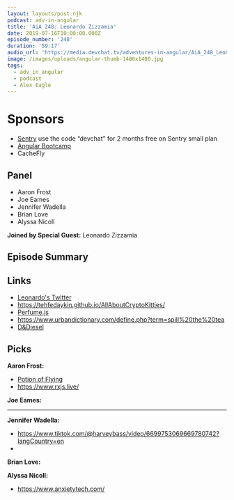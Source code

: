 ```yaml
---
layout: layouts/post.njk
podcast: adv-in-angular
title: 'AiA 248: Leonardo Zizzamia'
date: 2019-07-16T10:00:00.000Z
episode_number: '248'
duration: '59:17'
audio_url: 'https://media.devchat.tv/adventures-in-angular/AiA_248_Leonardo_Zizzamia.mp3'
image: /images/uploads/angular-thumb-1400x1400.jpg
tags:
  - adv_in_angular
  - podcast
  - Alex Eagle
---
```

# Sponsors

* [Sentry](https://sentry.io/welcome/) use the code “devchat” for 2 months free on Sentry small plan
* [Angular Bootcamp](https://angularbootcamp.com/)
* CacheFly

## Panel

* Aaron Frost
* Joe Eames
* Jennifer Wadella 
* Brian Love
* Alyssa Nicoll 

**Joined by Special Guest:** Leonardo Zizzamia

## Episode Summary

## Links

* [Leonardo's Twitter ](https://twitter.com/Zizzamia)
* https://tehfedaykin.github.io/AllAboutCryptoKitties/
* [Perfume.js](https://zizzamia.github.io/perfume/)
* https://www.urbandictionary.com/define.php?term=spill%20the%20tea
* [D&Diesel ](https://criticalrole.fandom.com/wiki/D%26Diesel)

## Picks

**Aaron Frost:**

* [Potion of Flying](https://roll20.net/compendium/dnd5e/Potion%20of%20Flying)
* <https://www.rxjs.live/>

**Joe Eames:**

****

**Jennifer Wadella:**

* https://www.tiktok.com/@harveybass/video/6699753069669780742?langCountry=en
* 

**Brian Love:**

**Alyssa Nicoll:**

* https://www.anxietytech.com/

